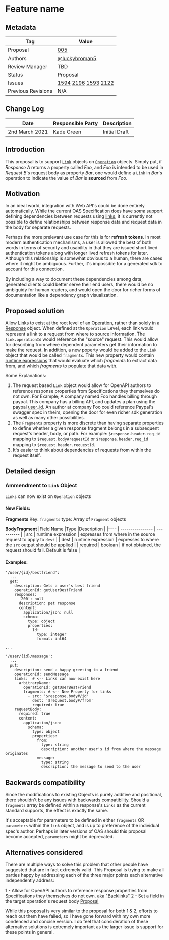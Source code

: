 
# Feature name


## Metadata

|Tag |Value |
|---- | ---------------- |
|Proposal |[005](https://github.com/luckybroman5/OpenAPI-Specification/tree/master/proposals/005_RequestBody-Links.md)|
|Authors|[@luckybroman5](https://github.com/luckybroman5)|
|Review Manager |TBD |
|Status |Proposal|
|Issues |[1594](https://github.com/OAI/OpenAPI-Specification/issues/1594) [2196](https://github.com/OAI/OpenAPI-Specification/issues/2196) [1593](https://github.com/OAI/OpenAPI-Specification/issues/1593) [2122](https://github.com/OAI/OpenAPI-Specification/issues/1593)|
|Previous Revisions | N/A |

## Change Log

|Date |Responsible Party |Description |
|---- | ---------------- | ---------- |
| 2nd March 2021 | Kade Green | Initial Draft |

## Introduction

This proposal is to support [`Link`]((https://swagger.io/docs/specification/links/)) objects on [`Operation`]((https://swagger.io/specification/#operation-object)) objects. Simply put, if *Response A* returns a property called *Foo*, and *Foo* is intended to be used in *Request B*'s request body as property *Bar*, one would define a `Link` in *Bar*'s operation to indicate the value of *Bar* is **sourced** from *Foo*. 

## Motivation

In an ideal world, integration with Web API's could be done entirely automatically. While the current OAS Specification does have *some* support defining dependencies between requests using [links](https://swagger.io/docs/specification/links/), it is currently not possible to define relationships between response data and request data in the body for separate requests.

Perhaps the more prelevant use case for this is for **refresh tokens**. In most modern authentication mechanisms, a user is allowed the best of both words in terms of security and usability in that they are issued short lived authentication tokens along with longer lived refresh tokens for later. Although this relationship is somewhat obvious to a human, there are cases where it might be ambiguous. Further, it's impossible for a generated sdk to account for this connection.

By including a way to document these dependencies among data, generated clients could better serve their end users, there would be no ambiguidy for human readers, and would open the door for richer forms of documentation like a dependency graph visualization.

## Proposed solution

Allow [Links](https://swagger.io/docs/specification/links/) to exist at the root level of an [Operation](https://swagger.io/specification/#operation-object), rather than solely in a [Response](https://swagger.io/specification/#response-object) object. When defined at the `Operation` Level, each link would represent a link to a request from where to source information. The `link.operationId` would reference the "source" request. This would allow for describing from where dependent parameters get their information to make the request. In addition, a new poperty would be added to the `Link` object that would be called `fragments`. This new property would contain [runtime expressions](https://swagger.io/specification/#runtime-expression) that would evaluate which *fragments* to extract data from, and which *fragments* to populate that data with.

Some Explanations:
1. The request based `Link` object would allow for OpenAPI authors to reference response properties from Specifications they themselves do not own. For Example; A company named Foo handles billing through paypal. This company has a billing API, and updates a plan using the paypal [user_id](https://developer.paypal.com/docs/api/identity/v1/#userinfo-get-response). An author at company Foo could reference Paypal's swagger spec in theirs, opening the door for even richer sdk generation as well as many other possibilities.
2. The `Fragments` property is more discrete than having separate properties to define whether a given response fragment belongs in a subsequent request's header, body, or path. For example: `$response.header.req_id` mapping to `$request.body#requestId` or `$response.header.req_id` mapping to `$request.header.requestId`.
3. It's easier to think about dependencies of requests from within the request itself.


## Detailed design

### Ammendment to `Link` Object

`Links` can now exist on `Operation` objects

#### New Fields:

**Fragments**
Key: `fragments`
type: Array of `Fragment` objects

**BodyFragment**
|Field Name |Type |Description |
|---- | ---------------- | ---------- |
| src | runtime expression | expresses from where in the source request to apply to `dest` |
| dest | runtime expression | expresses to where the `src` output should be applied |
| required | boolean | if not obtained, the request should fail. Default is false |

#### Examples:

```
'/user/{id}/bestfriend':
  ...
  get:
    description: Gets a user's best friend
    operationId: getUserBestFriend
    responses:
      '200': null
      description: pet response
      content:
        application/json: null
        schema:
          type: object
          properties:
            Id:
              type: integer
              format: int64

...

'/user/{id}/message':
  ...
  put:
    description: send a happy greeting to a friend
    operationId: sendMessage
    links:  # <-- Links can now exist here
      arbitraryName:
        operationId: getUserBestFriend
        fragments: # <-- New Property for links
          - src: '$response.body#/id'
            dest: '$request.body#/from'
            required: true
    requestBody:
      required: true
      content:
        application/json:
          schema:
            type: object
            properties:
              from:
                type: string
                description: another user's id from where the message originates
              message:
                type: string
                description: the message to send to the user
```

## Backwards compatibility

Since the modifications to existing Objects is purely additive and positional, there shouldn't be any issues with backwards compatibility. Should a `fragments` array be defined within a response's `Links` as the current standard supports, the effect is exactly the same.

It's acceptable for parameters to be defined in either `fragments` OR `parameters` within the `link` object, and is up to preference of the individual spec's author. Perhaps in later versions of OAS should this proposal become accepted, `parameters` might be deprecated.

## Alternatives considered

There are multiple ways to solve this problem that other people have suggested that are in fact extremely valid. This Proposal is trying to make all parties happy by addressing each of the three major points each alternative independently address:

1 - Allow for OpenAPI authors to reference response properties from Specifications they themselves do not own. aka ["Backlinks"](https://apigraph.readthedocs.io/en/latest/reference/openapi-extensions.html#x-apigraph-backlinks-components)
2 - Set a field in the target operation's request body [Proposal](https://apigraph.readthedocs.io/en/latest/reference/openapi-extensions.html#x-apigraph-requestbodyparameters)

While this proposal is very similar to the proposal for both 1 & 2, efforts to reach out them have failed, so I have gone forward with my own more condenced and concise version. I do feel that consideration of these alternative solutions is extremely important as the larger issue is support for these points in general.